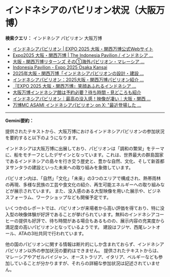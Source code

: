 # インドネシアのパビリオン状況（大阪万博）

**検索クエリ：** インドネシア パビリオン 大阪万博

- [インドネシアパビリオン | EXPO 2025 大阪・関西万博公式Webサイト](https://www.expo2025.or.jp/official-participant/indonesia/)
- [Expo2025 大阪・関西万博 | The Indonesia Pavilion / インドネシア ...](https://www.instagram.com/p/C6s6GRiu_ZW/)
- [大阪・関西万博リターンズ その①海外パビリオン・マレーシア ...](https://ameblo.jp/mamehana0705/entry-12897501153.html)
- [Indonesia Pavilion - Expo 2025 Osaka Kansai](https://expo2025indonesia.id/)
- [2025年大阪・関西万博「インドネシアパビリオンの設計・建設 ...](https://www.fujiya-net.co.jp/news/20240501)
- [インドネシアパビリオン：2025大阪・関西万博パビリオン紹介 ...](https://www.nippon.com/ja/guide-to-japan/expo2025021/)
- [『EXPO 2025 大阪・関西万博』笑顔あふれるインドネシア ...](https://note.com/yamada_tourist/n/n27bea8822b97)
- [大阪万博インドネシア館は予約必要？待ち時間・見どころも紹介](https://kobe-yurikago.com/expo2025-indonesia/)
- [インドネシアパビリオン｜最高の没入感！映像が凄い｜大阪・関西 ...](https://note.com/nobuo_itsuki/n/nc10e4284d765)
- [万博MC ASAMI インドネシアパビリオン on X: "最近登場した ...](https://x.com/Asamicantik/status/1914324854511452450)


---

**Gemini要約：**

提供されたテキストから、大阪万博におけるインドネシアパビリオンの参加状況を要約すると以下のようになります。

インドネシアは大阪万博に出展しており、パビリオンは「調和の繁栄」をテーマに、船をモチーフとしたデザインとなっています。これは、世界最大の群島国家であるインドネシアの島々を行き交う歴史と、豊かな自然、文化、そして新首都ヌサンタラの建設といった未来への取り組みを象徴しています。

パビリオン内は、「自然」「文化」「未来」の3つのエリアで構成され、熱帯雨林の再現、多様な民族の工芸や食文化の紹介、再生可能エネルギーへの取り組みなどが展示されています。  また、没入感のある大型映像を用いた展示や、ビジネスフォーラム、ワークショップなども開催予定です。

いくつかのレポートでは、パビリオンが来場者から高い評価を得ており、特に没入型の映像体験が好評であることが挙げられています。無料のインドネシアコーヒーの提供も好評で、待ち時間がある場合もあるものの、展示内容の充実度から満足度の高いパビリオンとなっているようです。  建設はフジヤ、西尾レントオール、ATAの3社共同で行われています。


他の国のパビリオンに関する情報は断片的にしか含まれておらず、インドネシアパビリオン以外の参加状況の要約はできません。  提供されたテキストからは、マレーシアやアゼルバイジャン、オーストラリア、イタリア、ベルギーなども参加していることが分かりますが、それらの詳細な参加状況は記述されていません。

